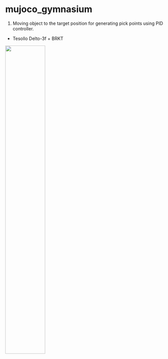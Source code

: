 # mujoco_gymnasium

1. Moving object to the target position for generating pick points using PID controller.
- Tesollo Delto-3f + BRKT

<p align="left">
  <img width="50%" src="https://github.com/john2choi/mujoco_gymnasium/assets/28641977/32ff6247-a7d2-4e7c-98e0-014a127219c1)https://github.com/john2choi/mujoco_gymnasium/assets/28641977/32ff6247-a7d2-4e7c-98e0-014a127219c1.gif">
</p>
